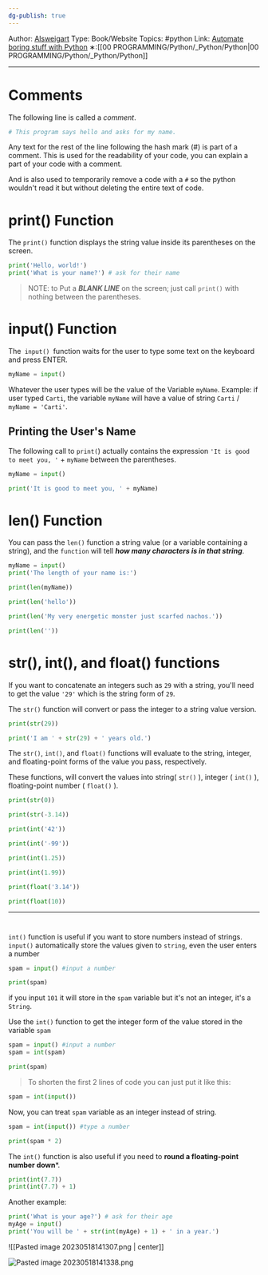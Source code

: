 ```yaml
---
dg-publish: true
---
```

Author: [Alsweigart](https://alsweigart.com/)
Type: Book/Website
Topics: #python 
Link: [Automate boring stuff with Python](https://automatetheboringstuff.com/)
∗:[[00 PROGRAMMING/Python/_Python/Python\|00 PROGRAMMING/Python/_Python/Python]] 

---
#  Comments
The following line is called a _comment_.
```python
# This program says hello and asks for my name.
```

Any text for the rest of the line following the hash mark (#) is part of a comment.
This is used for the readability of your code, you can explain a part of your code with a comment.

And is also used to temporarily remove a code with a `#` so the python wouldn't read it but without deleting the entire text of code.

# print() Function
The `print()` function displays the string value inside its parentheses on the screen.

```python
print('Hello, world!')  
print('What is your name?') # ask for their name
```

> NOTE:
> to Put a ***BLANK LINE*** on the screen; just call `print()` with nothing between the parentheses.


# input() Function
The` input() `function waits for the user to type some text on the keyboard and press ENTER.

```python
myName = input()
```
Whatever the user types will be the value of the Variable `myName`.
Example: if user typed `Carti`, the variable `myName` will have a value of string `Carti` / `myName = 'Carti'`.


## Printing the User's Name
The following call to `print(`) actually contains the expression `'It is good to meet you, '` + `myName` between the parentheses.

```python
myName = input()

print('It is good to meet you, ' + myName)
```

# len() Function

You can pass the `len()` function a string value (or a variable containing a string), and the `function` will tell ***how many characters is in that string***.

```python
myName = input()
print('The length of your name is:')  

print(len(myName))
```

```python
print(len('hello'))

print(len('My very energetic monster just scarfed nachos.'))

print(len(''))
```

# str(), int(), and float() functions

If you want to concatenate an integers such as `29` with a string, you'll need to get the value `'29'` which is the string form of `29`.

The `str()` function will convert or pass the integer to a string value version.

```python
print(str(29))
```

```python
print('I am ' + str(29) + ' years old.')
```

The `str()`, `int()`, and `float()` functions will evaluate to the string, integer, and floating-point forms of the value you pass, respectively.

These functions, will convert the values into string( `str()` ), integer ( `int()` ), floating-point number ( `float()` ).

```python
print(str(0))

print(str(-3.14))

print(int('42'))

print(int('-99'))

print(int(1.25))

print(int(1.99))

print(float('3.14'))

print(float(10))
```

---
#
`int()` function is useful if you want to store numbers instead of strings.
`input()` automatically store the values given to `string`, even the user enters a number
```python
spam = input() #input a number

print(spam)
```

if you input `101` it will store in the `spam` variable but it's not an integer, it's a `String`. 

Use the `int()` function to get the integer form of the value stored in the variable `spam`

```python
spam = input() #input a number
spam = int(spam)

print(spam)
```
> To shorten the first 2 lines of code you can just put it like this:

```python
spam = int(input())
```

Now, you can treat `spam` variable as an integer instead of string.

```python
spam = int(input()) #type a number

print(spam * 2)
```


The `int()` function is also useful if you need to **round a floating-point number down***.

```python
print(int(7.7))
print(int(7.7) + 1)
```

Another example:
```python
print('What is your age?') # ask for their age  
myAge = input()  
print('You will be ' + str(int(myAge) + 1) + ' in a year.')
```

![[Pasted image 20230518141307.png \| center]]


![Pasted image 20230518141338.png](/img/user/PROGRAMMING/Python/1%20Automate%20the%20Boring%20Stuff%20with%20Python/Z%20Python%20Images/Pasted%20image%2020230518141338.png)

